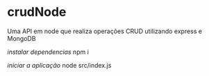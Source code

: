 # crudNode
Uma API em node que realiza operações CRUD utilizando express e MongoDB

*instalar dependencias*
npm i

*iniciar a aplicação*
node src/index.js
